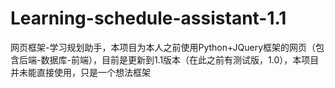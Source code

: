 # Learning-schedule-assistant-1.1
网页框架-学习规划助手，本项目为本人之前使用Python+JQuery框架的网页（包含后端-数据库-前端），目前是更新到1.1版本（在此之前有测试版，1.0），本项目并未能直接使用，只是一个想法框架
